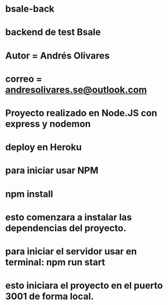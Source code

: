 # bsale-back
# backend de test Bsale
# Autor = Andrés Olivares
# correo = andresolivares.se@outlook.com
#
# Proyecto realizado en Node.JS con express y nodemon
# deploy en Heroku
#
# para iniciar usar NPM
#
# npm install 
#
# esto comenzara a instalar las dependencias del proyecto.
#
# para iniciar el servidor usar en terminal: npm run start 
# esto iniciara el proyecto en el puerto 3001 de forma local.
